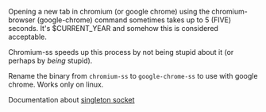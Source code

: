 Opening a new tab in chromium (or google chrome) using the chromium-browser (google-chrome) command sometimes takes up to 5 (FIVE) seconds. It's $CURRENT_YEAR and somehow this is considered acceptable.

Chromium-ss speeds up this process by not being stupid about it (or perhaps by *being* stupid).

Rename the binary from `chromium-ss` to `google-chrome-ss` to use with google chrome. Works only on linux.

Documentation about [singleton socket](https://chromium.googlesource.com/chromium/chromium/+/master/chrome/browser/process_singleton_linux.cc)